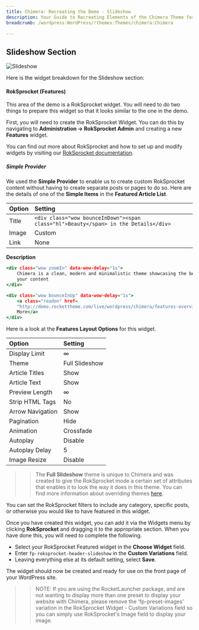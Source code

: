 ```yaml
---
title: Chimera: Recreating the Demo - Slideshow
description: Your Guide to Recreating Elements of the Chimera Theme for WordPress
breadcrumb: /wordpress:WordPress/!themes:Themes/chimera:Chimera

---
```


Slideshow Section
-----

![Slideshow](assets/demo_1.jpeg)

Here is the widget breakdown for the Slideshow section:

#### RokSprocket (Features)

This area of the demo is a RokSprocket widget. You will need to do two things to prepare this widget so that it looks similar to the one in the demo.

First, you will need to create the RokSprocket Widget. You can do this by navigating to **Administration -> RokSprocket Admin** and creating a new **Features** widget.

You can find out more about RokSprocket and how to set up and modify widgets by visiting our [RokSprocket documentation](../../plugins/roksprocket).

##### Simple Provider

We used the **Simple Provider** to enable us to create custom RokSprocket content without having to create separate posts or pages to do so. Here are the details of one of the **Simple Items** in the **Featured Article List**.

| Option |                                       Setting                                       |
| :----- | :---------------------------------------------------------------------------------- |
| Title  | `<div class="wow bounceInDown"><span class="hl">Beauty</span> in the Details</div>` |
| Image  | Custom                                                                              |
| Link   | None                                                                                |

**Description**

~~~ .html
<div class="wow zoomIn" data-wow-delay="1s">
    Chimera is a clean, modern and minimalistic theme showcasing the beauty of
    your content
</div>

<div class="wow bounceInUp" data-wow-delay="1s">
    <a class="readon" href=
    "http://demo.rockettheme.com/live/wordpress/chimera/features-overview/">Read
    More</a>
</div>
~~~

Here is a look at the **Features Layout Options** for this widget.

|      Option      |    Setting     |
| :--------------- | :------------- |
| Display Limit    | ∞              |
| Theme            | Full Slideshow |
| Article Titles   | Show           |
| Article Text     | Show           |
| Preview Length   | ∞              |
| Strip HTML Tags  | No             |
| Arrow Navigation | Show           |
| Pagination       | Hide           |
| Animation        | Crossfade      |
| Autoplay         | Disable        |
| Autoplay Delay   | 5              |
| Image Resize     | Disable        |

>> The **Full Slideshow** theme is unique to Chimera and was created to give the RokSprocket mode a certain set of attributes that enables it to look the way it does in this theme. You can find more information about overriding themes [here](../../plugins/roksprocket/layout_modes.md#custom-layout-theme-overrides).

You can set the RokSprocket filters to include any category, specific posts, or otherwise you would like to have featured in this widget.

Once you have created this widget, you can add it via the Widgets menu by clicking **RokSprocket** and dragging it to the appropriate section. When you have done this, you will need to complete the following.

* Select your RokSprocket Featured widget in the **Choose Widget** field.
* Enter `fp-roksprocket-header-slideshow` in the **Custom Variations** field.
* Leaving everything else at its default setting, select **Save**.

The widget should now be created and ready for use on the front page of your WordPress site.

>> NOTE: If you are using the RocketLauncher package, and are not wanting to display more than one preset to display your website with Chimera, please remove the 'fp-preset-images' variation in the RokSprocket Widget - Custom Variations field so you can simply use RokSprocket's Image field to display your image.
